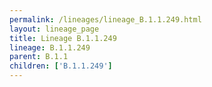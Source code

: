 ```yaml
---
permalink: /lineages/lineage_B.1.1.249.html
layout: lineage_page
title: Lineage B.1.1.249
lineage: B.1.1.249
parent: B.1.1
children: ['B.1.1.249']
---
```


